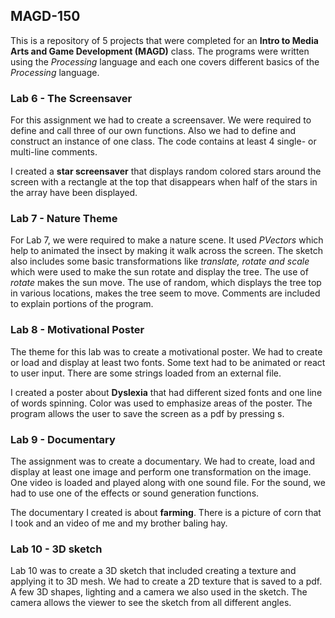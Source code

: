 ## MAGD-150
This is a repository of 5 projects that were completed for an **Intro to Media Arts and Game Development (MAGD)** class. 
The programs were written using the _Processing_ language and each one covers different basics of the _Processing_ language.

### Lab 6 - The Screensaver
For this assignment we had to create a screensaver. We were required to define and call three of our own functions. 
Also we had to define and construct an instance of one class. The code contains at least 4 single- or multi-line comments. 

I created a **star screensaver** that displays random colored stars around the screen with a rectangle at the top that disappears 
when half of the stars in the array have been displayed.

### Lab 7 - Nature Theme
For Lab 7, we were required to make a nature scene. It used _PVectors_ which help to animated the insect by making it walk across 
the screen. The sketch also includes some basic transformations like _translate, rotate and scale_ which were used to make the sun 
rotate and display the tree. The use of _rotate_ makes the sun move. The use of random, which displays the tree top in various 
locations, makes the tree seem to move. Comments are included to explain portions of the program.

### Lab 8 - Motivational Poster
The theme for this lab was to create a motivational poster. We had to create or load and display at least two fonts. 
Some text had to be animated or react to user input. There are some strings loaded from an external file. 

I created a poster about **Dyslexia** that had different sized fonts and one line of words spinning. 
Color was used to emphasize areas of the poster. The program allows the user to save the screen as a pdf by pressing s.

### Lab 9 - Documentary
The assignment was to create a documentary. We had to create, load and display at least one image and perform one transformation 
on the image. One video is loaded and played along with one sound file. For the sound, we had to use one of the effects or sound 
generation functions. 

The documentary I created is about **farming**. There is a picture of corn that I took and an video of me and my brother baling hay.

### Lab 10 - 3D sketch
Lab 10 was to create a 3D sketch that included creating a texture and applying it to 3D mesh. We had to create a 2D texture that 
is saved to a pdf. A few 3D shapes, lighting and a camera we also used in the sketch. The camera allows the viewer to see the 
sketch from all different angles. 
